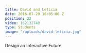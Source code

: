 ```yaml
---
title: David and Leticia
date: 2016-07-20 16:05:00 Z
position: 22
video: 162132740
type: Students
image: "/uploads/david-leticia.jpg"
---
```


Design an Interactive Future
